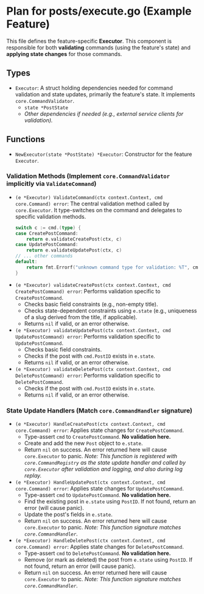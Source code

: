 # Plan for posts/execute.go (Example Feature)

This file defines the feature-specific **Executor**. This component is responsible for both **validating** commands (using the feature's state) and **applying state changes** for those commands.

## Types

- `Executor`: A struct holding dependencies needed for command validation and state updates, primarily the feature's state. It implements `core.CommandValidator`.
    - `state *PostState`
    - *Other dependencies if needed (e.g., external service clients for validation).*

## Functions

- `NewExecutor(state *PostState) *Executor`: Constructor for the feature `Executor`.

### Validation Methods (Implement `core.CommandValidator` implicitly via `ValidateCommand`)

- `(e *Executor) ValidateCommand(ctx context.Context, cmd core.Command) error`: The central validation method called by `core.Executor`. It type-switches on the command and delegates to specific validation methods.
    ```go
    switch c := cmd.(type) {
    case CreatePostCommand:
        return e.validateCreatePost(ctx, c)
    case UpdatePostCommand:
        return e.validateUpdatePost(ctx, c)
    // ... other commands
    default:
        return fmt.Errorf("unknown command type for validation: %T", cmd)
    }
    ```
- `(e *Executor) validateCreatePost(ctx context.Context, cmd CreatePostCommand) error`: Performs validation specific to `CreatePostCommand`.
    - Checks basic field constraints (e.g., non-empty title).
    - Checks state-dependent constraints using `e.state` (e.g., uniqueness of a slug derived from the title, if applicable).
    - Returns `nil` if valid, or an error otherwise.
- `(e *Executor) validateUpdatePost(ctx context.Context, cmd UpdatePostCommand) error`: Performs validation specific to `UpdatePostCommand`.
    - Checks basic field constraints.
    - Checks if the post with `cmd.PostID` exists in `e.state`.
    - Returns `nil` if valid, or an error otherwise.
- `(e *Executor) validateDeletePost(ctx context.Context, cmd DeletePostCommand) error`: Performs validation specific to `DeletePostCommand`.
    - Checks if the post with `cmd.PostID` exists in `e.state`.
    - Returns `nil` if valid, or an error otherwise.

### State Update Handlers (Match `core.CommandHandler` signature)

- `(e *Executor) HandleCreatePost(ctx context.Context, cmd core.Command) error`: Applies state changes for `CreatePostCommand`.
    - Type-assert `cmd` to `CreatePostCommand`. **No validation here.**
    - Create and add the new `Post` object to `e.state`.
    - Return `nil` on success. An error returned here will cause `core.Executor` to panic.
    *Note: This function is registered with `core.CommandRegistry` as the state update handler and called by `core.Executor` after validation and logging, and also during log replay.*
- `(e *Executor) HandleUpdatePost(ctx context.Context, cmd core.Command) error`: Applies state changes for `UpdatePostCommand`.
    - Type-assert `cmd` to `UpdatePostCommand`. **No validation here.**
    - Find the existing post in `e.state` using `PostID`. If not found, return an error (will cause panic).
    - Update the post's fields in `e.state`.
    - Return `nil` on success. An error returned here will cause `core.Executor` to panic.
    *Note: This function signature matches `core.CommandHandler`.*
- `(e *Executor) HandleDeletePost(ctx context.Context, cmd core.Command) error`: Applies state changes for `DeletePostCommand`.
    - Type-assert `cmd` to `DeletePostCommand`. **No validation here.**
    - Remove (or mark as deleted) the post from `e.state` using `PostID`. If not found, return an error (will cause panic).
    - Return `nil` on success. An error returned here will cause `core.Executor` to panic.
    *Note: This function signature matches `core.CommandHandler`.*

